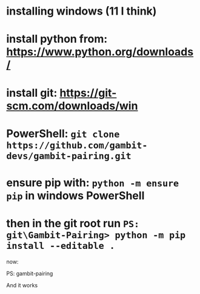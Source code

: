 # installing windows (11 I think)

# install python from: https://www.python.org/downloads/

# install git: https://git-scm.com/downloads/win

# PowerShell: `git clone https://github.com/gambit-devs/gambit-pairing.git`

# ensure pip with: `python -m ensure pip` in windows PowerShell

# then in the git root run `PS: git\Gambit-Pairing> python -m pip install --editable .` 

now:

PS: gambit-pairing

And it works
